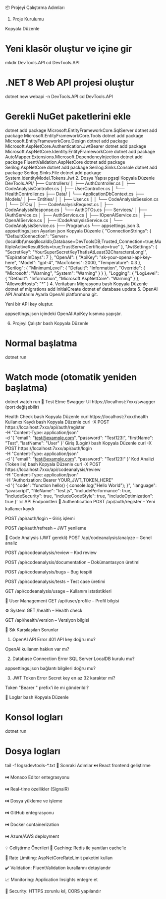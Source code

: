 
📦 Projeyi Çalıştırma Adımları
1. Proje Kurulumu

Kopyala
Düzenle
# Yeni klasör oluştur ve içine gir
mkdir DevTools.API
cd DevTools.API

# .NET 8 Web API projesi oluştur
dotnet new webapi -n DevTools.API
cd DevTools.API

# Gerekli NuGet paketlerini ekle
dotnet add package Microsoft.EntityFrameworkCore.SqlServer
dotnet add package Microsoft.EntityFrameworkCore.Tools
dotnet add package Microsoft.EntityFrameworkCore.Design
dotnet add package Microsoft.AspNetCore.Authentication.JwtBearer
dotnet add package Microsoft.AspNetCore.Identity.EntityFrameworkCore
dotnet add package AutoMapper.Extensions.Microsoft.DependencyInjection
dotnet add package FluentValidation.AspNetCore
dotnet add package Serilog.AspNetCore
dotnet add package Serilog.Sinks.Console
dotnet add package Serilog.Sinks.File
dotnet add package System.IdentityModel.Tokens.Jwt
2. Dosya Yapısı
pgsql
Kopyala
Düzenle
DevTools.API/
├── Controllers/
│   ├── AuthController.cs
│   ├── CodeAnalysisController.cs
│   ├── UserController.cs
│   └── HealthController.cs
├── Data/
│   └── ApplicationDbContext.cs
├── Models/
│   ├── Entities/
│   │   ├── User.cs
│   │   └── CodeAnalysisSession.cs
│   └── DTOs/
│       ├── CodeAnalysisRequest.cs
│       ├── CodeAnalysisResponse.cs
│       └── AuthDTOs.cs
├── Services/
│   ├── IAuthService.cs
│   ├── AuthService.cs
│   ├── IOpenAIService.cs
│   ├── OpenAIService.cs
│   ├── ICodeAnalysisService.cs
│   └── CodeAnalysisService.cs
├── Program.cs
└── appsettings.json
3. appsettings.json Ayarları
json
Kopyala
Düzenle
{
  "ConnectionStrings": {
    "DefaultConnection": "Server=(localdb)\\mssqllocaldb;Database=DevToolsDB;Trusted_Connection=true;MultipleActiveResultSets=true;TrustServerCertificate=true"
  },
  "JwtSettings": {
    "SecretKey": "YourSuperSecretKeyThatIsAtLeast32CharactersLong!",
    "ExpirationInDays": 7
  },
  "OpenAI": {
    "ApiKey": "sk-your-openai-api-key-here",
    "Model": "gpt-4",
    "MaxTokens": 2000,
    "Temperature": 0.3
  },
  "Serilog": {
    "MinimumLevel": {
      "Default": "Information",
      "Override": {
        "Microsoft": "Warning",
        "System": "Warning"
      }
    }
  },
  "Logging": {
    "LogLevel": {
      "Default": "Information",
      "Microsoft.AspNetCore": "Warning"
    }
  },
  "AllowedHosts": "*"
}
4. Veritabanı Migrasyonu
bash
Kopyala
Düzenle
dotnet ef migrations add InitialCreate
dotnet ef database update
5. OpenAI API Anahtarını Ayarla
OpenAI platformuna git.

Yeni bir API key oluştur.

appsettings.json içindeki OpenAI:ApiKey kısmına yapıştır.

6. Projeyi Çalıştır
bash
Kopyala
Düzenle
# Normal başlatma
dotnet run

# Watch mode (otomatik yeniden başlatma)
dotnet watch run
🔧 Test Etme
Swagger UI
https://localhost:7xxx/swagger (port değişebilir)

Health Check
bash
Kopyala
Düzenle
curl https://localhost:7xxx/health
Kullanıcı Kaydı
bash
Kopyala
Düzenle
curl -X POST https://localhost:7xxx/api/auth/register \
  -H "Content-Type: application/json" \
  -d '{
    "email": "test@example.com",
    "password": "Test123!",
    "firstName": "Test",
    "lastName": "User"
  }'
Giriş (Login)
bash
Kopyala
Düzenle
curl -X POST https://localhost:7xxx/api/auth/login \
  -H "Content-Type: application/json" \
  -d '{
    "email": "test@example.com",
    "password": "Test123!"
  }'
Kod Analizi (Token ile)
bash
Kopyala
Düzenle
curl -X POST https://localhost:7xxx/api/codeanalysis/review \
  -H "Content-Type: application/json" \
  -H "Authorization: Bearer YOUR_JWT_TOKEN_HERE" \
  -d '{
    "code": "function hello() { console.log(\"Hello World\"); }",
    "language": "javascript",
    "fileName": "test.js",
    "includePerformance": true,
    "includeSecurity": true,
    "includeCodeStyle": true,
    "includeOptimization": true
  }'
📊 API Endpointleri
🔐 Authentication
POST /api/auth/register – Yeni kullanıcı kaydı

POST /api/auth/login – Giriş işlemi

POST /api/auth/refresh – JWT yenileme

🧠 Code Analysis (JWT gerekli)
POST /api/codeanalysis/analyze – Genel analiz

POST /api/codeanalysis/review – Kod review

POST /api/codeanalysis/documentation – Dokümantasyon üretimi

POST /api/codeanalysis/bugs – Bug tespiti

POST /api/codeanalysis/tests – Test case üretimi

GET /api/codeanalysis/usage – Kullanım istatistikleri

👤 User Management
GET /api/user/profile – Profil bilgisi

⚙️ System
GET /health – Health check

GET /api/health/version – Versiyon bilgisi

🐛 Sık Karşılaşılan Sorunlar
1. OpenAI API Error 401
API key doğru mu?

OpenAI kullanım hakkın var mı?

2. Database Connection Error
SQL Server LocalDB kurulu mu?

appsettings.json bağlantı bilgileri doğru mu?

3. JWT Token Error
Secret key en az 32 karakter mi?

Token "Bearer " prefix’i ile mi gönderildi?

📄 Loglar
bash
Kopyala
Düzenle
# Konsol logları
dotnet run

# Dosya logları
tail -f logs/devtools-*.txt
🔄 Sonraki Adımlar
⏭️ React frontend geliştirme

⏭️ Monaco Editor entegrasyonu

⏭️ Real-time özellikler (SignalR)

⏭️ Dosya yükleme ve işleme

⏭️ GitHub entegrasyonu

⏭️ Docker containerization

⏭️ Azure/AWS deployment

💡 Geliştirme Önerileri
🔁 Caching: Redis ile yanıtları cache’le

🧱 Rate Limiting: AspNetCoreRateLimit paketini kullan

✔️ Validation: FluentValidation kurallarını detaylandır

📈 Monitoring: Application Insights entegre et

🔐 Security: HTTPS zorunlu kıl, CORS yapılandır
